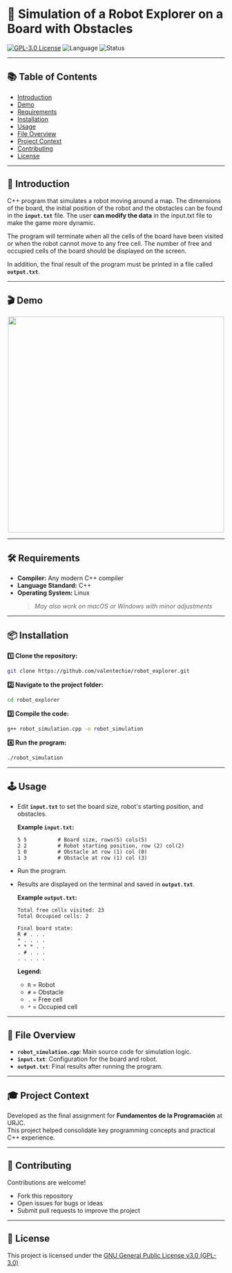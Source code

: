 # 🤖 Simulation of a Robot Explorer on a Board with Obstacles

[![GPL-3.0 License](https://img.shields.io/badge/License-GPLv3-blue.svg)](LICENSE)
![Language](https://img.shields.io/badge/C%2B%2B-purple)
![Status](https://img.shields.io/badge/status-active-brightgreen)

---

## 📚 Table of Contents
- [Introduction](#-introduction)
- [Demo](#-demo)
- [Requirements](#-requirements)
- [Installation](#-installation)
- [Usage](#-usage)
- [File Overview](#-file-overview)
- [Project Context](#-project-context)
- [Contributing](#-contributing)
- [License](#-license)

---

## 🚀 Introduction

C++ program that simulates a robot moving around a map. The dimensions of the board, the initial position of the robot and the obstacles can be found in the **`input.txt`** file. The user **can modify the data** in the input.txt file to make the game more dynamic.

The program will terminate when all the cells of the board have been visited or when the robot cannot move to any free cell. The number of free and occupied cells of the board should be displayed on the screen.

In addition, the final result of the program must be printed in a file called **`output.txt`**.

---

## 🎬 Demo

<p align="center">
  <img src="https://github.com/user-attachments/assets/74d541f2-4796-483f-981c-050d73efb945" width="500"/>
</p>

---

## 🛠️ Requirements

- **Compiler:** Any modern C++ compiler 
- **Language Standard:** C++
- **Operating System:** Linux  
  > *May also work on macOS or Windows with minor adjustments*

---

## 📦 Installation

**1️⃣ Clone the repository:**
```bash
git clone https://github.com/valentechie/robot_explorer.git
```

**2️⃣ Navigate to the project folder:**
```bash
cd robot_explorer
```

**3️⃣ Compile the code:**
```bash
g++ robot_simulation.cpp -o robot_simulation
```

**4️⃣ Run the program:**
```bash
./robot_simulation
```

---

## 🕹️ Usage

- Edit **`input.txt`** to set the board size, robot's starting position, and obstacles.
  
  **Example `input.txt`:**
  ```
  5 5          # Board size, rows(5) cols(5)
  2 2          # Robot starting position, row (2) col(2)
  1 0          # Obstacle at row (1) col (0)
  1 3          # Obstacle at row (1) col (3)
  ```

- Run the program.  
- Results are displayed on the terminal and saved in **`output.txt`**.
  
  **Example `output.txt`:**
  ```
  Total free cells visited: 23
  Total Occupied cells: 2

  Final board state:
  R # . . .
  * . . . .
  * * * . .
  . # . . .
  . . . . .
  ```

  **Legend:**  
  - `R` = Robot  
  - `#` = Obstacle  
  - `.` = Free cell
  - `*` = Occupied cell
---

## 📁 File Overview

- **`robot_simulation.cpp`**: Main source code for simulation logic.
- **`input.txt`**: Configuration for the board and robot.
- **`output.txt`**: Final results after running the program.

---

## 🎓 Project Context

Developed as the final assignment for **Fundamentos de la Programación** at URJC.  
This project helped consolidate key programming concepts and practical C++ experience.

---

## 🤝 Contributing

Contributions are welcome!  
- Fork this repository  
- Open issues for bugs or ideas  
- Submit pull requests to improve the project

---

## 📄 License

This project is licensed under the [GNU General Public License v3.0 (GPL-3.0)](LICENSE)
